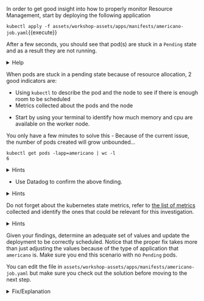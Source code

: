 In order to get good insight into how to properly monitor Resource Management, start by deploying the following application

`kubectl apply -f assets/workshop-assets/apps/manifests/americano-job.yaml`{{execute}}

After a few seconds, you should see that pod(s) are stuck in a `Pending` state and as a result they are not running.

<details>
<summary>Help</summary>
If you do not see the pod appearing, describe the resource to make sure one has been scheduled:

`kubectl describe cronjobs americano-job`{{execute}}

You should see something like this:

```
Events:
  Type    Reason            Age   From                Message
  ----    ------            ----  ----                -------
  Normal  SuccessfulCreate  56s   cronjob-controller  Created job americano-job-1596039720
```
</details>

When pods are stuck in a pending state because of resource allocation, 2 good indicators are:

- Using `kubectl` to describe the pod and the node to see if there is enough room to be scheduled
- Metrics collected about the pods and the node

* Start by using your terminal to identify how much memory and cpu are available on the worker node.

You only have a few minutes to solve this - Because of the current issue, the number of pods created will grow unbounded...

```
kubectl get pods -lapp=americano | wc -l
6
```

<details>
<summary>Hints</summary>

If you `kubectl describe pod <POD_NAME>` you will see some more details about the state of the pod, the requirements for it to run and what is going wrong.
Then use `kubectl describe node node01` to see how much memory and cpu are available.

Note: If you use the metrics server, you could use commands such as `kubectl top node node01` and `kubectl top pod <POD_NAME>` to have the metrics available with kubectl.
</details>

* Use Datadog to confirm the above finding.

<details>
<summary>Hints</summary>
The [notebook](https://app.datadoghq.com/notebook) is a great way to conduct investigations or create postmortems. Create one to represent:
- The number of pods that cannot be scheduled.
- The memory limits/request per pods.
- The cpu limits/request per pods.
- The cpu and memory usage per pod.

Then compare to the node CPU and memory to see if there is enough headroom for the `americano` app.
</details>

Do not forget about the kubernetes state metrics, refer to [the list of metrics](https://docs.datadoghq.com/agent/kubernetes/data_collected/#kube-state-metrics) collected and identify the ones that could be relevant for this investigation.

<details>
<summary>Hints</summary>
`kubernetes_state.pod.status_phase` is giving you the count of the containers currently reporting per `phase` of the pod lifecycle (pending, running, succeeded, ...).
`kubernetes_state.container.cpu_requested` and `kubernetes_state.container.memory_requested` will also be relevant.
</details>

Given your findings, determine an adequate set of values and update the deployment to be correctly scheduled.
Notice that the proper fix takes more than just adjusting the values because of the type of application that `americano` is. Make sure you end this scenario with no `Pending` pods.

You can edit the file in `assets/workshop-assets/apps/manifests/americano-job.yaml` but make sure you check out the solution before moving to the next step.

<details>
<summary>Fix/Explanation</summary>
These pods failed to run because the pod is requesting an absurdly large amount of
resources: 5000 CPU millicores (5 whole CPUs) and 32GB of memory.<br/><br/> 

A metric query that identifies this issue is to look at pods in error
`kubernetes_state.pod.status_phase` filtered on
`phase:pending`<br/><br/> 

In this case because the pod comes from a cronjob, we see that we are getting
more and more scheduling errors over time as every minute a new pod is created
by the cronjob. This is because of the concurrency policy: The cron job allows concurrently running jobs.
You want to make sure that in our case we use `Replace`. If it is time for a new job run and the previous job run hasn't finished yet, the cron job replaces the currently running job run with a new job run.
More details about this in the [Official Kubernetes doc](https://kubernetes.io/docs/tasks/job/automated-tasks-with-cron-jobs/).

We have to patch the cronjob and then purge the old pods that will never be able to be scheduled. <br/><br/>

A more reasonable request for resources might be: 50 millicores and 50 MB.<br/><br/>

Then to delete all the pending pods you can find a label that matches on all
those pods: here `app=americano`.<br/><br/>

`kubectl delete pod -lapp=americano`{{execute}}

Wait for the newest pod coming from the cronjob to be scheduled
properly.<br/><br/>

We included a sample patch as a solution:<br/><br/>
`kubectl patch cronjob americano-job --patch="$(cat assets/workshop-assets/apps/fixes/americano-fix.yaml)"`{{execute}}
</details>